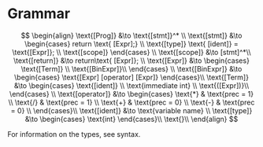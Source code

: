 # Grammar
$$ 
\begin{align}
    \text{[Prog]} &\to \text{[stmt]}^* \\
    \text{[stmt]} &\to
        \begin{cases}
        return \text{ [Expr];} \\
        \text{[type]} \text{ [ident]} = \text{[Expr]}; \\
        \text{[scope]}
        \end{cases} \\
    \text{[scope]} &\to [stmt]^*\\
    \text{[return]} &\to return\text{ [Expr]}; \\
    \text{[Expr]} &\to
    \begin{cases}
        \text{[Term]} \\
        \text{[BinExpr]}\\
    \end{cases} \\
    \text{[BinExpr]} &\to
    \begin{cases}
        \text{[Expr] [operator] [Expr]}
    \end{cases}\\
    \text{[Term]} &\to
    \begin{cases}
        \text{[ident]} \\
        \text{immediate int} \\
        \text{([Expr])}\\
    \end{cases} \\
    \text{[operator]} &\to
    \begin{cases}
        \text{*} & \text{prec = 1} \\
        \text{/} & \text{prec = 1} \\
        \text{+} & \text{prec = 0} \\
        \text{-} & \text{prec = 0} \\
    \end{cases}\\
    \text{[ident]} &\to \text{variable name} \\
    \text{[type]} &\to
        \begin{cases}
            \text{int}
        \end{cases}\\
    \text{}\\
\end{align}
$$

For information on the types, see syntax.
